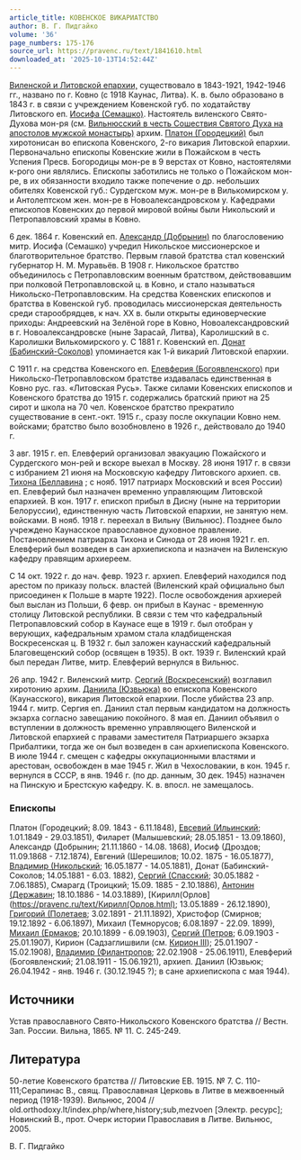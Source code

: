 ```yaml
---
article_title: КОВЕНСКОЕ ВИКАРИАТСТВО
author: В. Г. Пидгайко
volume: '36'
page_numbers: 175-176
source_url: https://pravenc.ru/text/1841610.html
downloaded_at: '2025-10-13T14:52:44Z'
---
```


[Виленской и Литовской епархии,](<https://pravenc.ru/text/Виленской и Литовской епархии .html>) существовало в 1843-1921, 1942-1946 гг., названо по г. Ковно (с 1918 Каунас, Литва). К. в. было образовано в 1843 г. в связи с учреждением Ковенской губ. по ходатайству Литовского еп. [Иосифа (Семашко)](<https://pravenc.ru/text/Иосифа (Семашко).html>). Настоятель виленского Свято-Духова мон-ря (см. [Вильнюсский в честь Сошествия Святого Духа на апостолов мужской монастырь)](<https://pravenc.ru/text/Вильнюсский в честь Сошествия Святого Духа на апостолов мужской монастырь).html>) архим. [Платон (Городецкий)](<https://pravenc.ru/text/Платон (Городецкий).html>) был хиротонисан во епископа Ковенского, 2-го викария Литовской епархии. Первоначально епископы Ковенские жили в Пожайском в честь Успения Пресв. Богородицы мон-ре в 9 верстах от Ковно, настоятелями к-рого они являлись. Епископы заботились не только о Пожайском мон-ре, в их обязанности входило также попечение о др. небольших обителях Ковенской губ.: Сурдегском муж. мон-ре в Вилькомирском у. и Антолептском жен. мон-ре в Новоалександровском у. Кафедрами епископов Ковенских до первой мировой войны были Никольский и Петропавловский храмы в Ковно.

6 дек. 1864 г. Ковенский еп. [Александр (Добрынин)](<https://pravenc.ru/text/Александр (Добрынин).html>) по благословению митр. Иосифа (Семашко) учредил Никольское миссионерское и благотворительное братство. Первым главой братства стал ковенский губернатор Н. М. Муравьёв. В 1908 г. Никольское братство объединилось с Петропавловским военным братством, действовавшим при полковой Петропавловской ц. в Ковно, и стало называться Никольско-Петропавловским. На средства Ковенских епископов и братства в Ковенской губ. проводилась миссионерская деятельность среди старообрядцев, к нач. ХХ в. были открыты единоверческие приходы: Андреевский на Зелёной горе в Ковно, Новоалександровский в г. Новоалександровске (ныне Зарасай, Литва), Каролишский в с. Каролишки Вилькомирского у. С 1881 г. Ковенский еп. [Донат (Бабинский-Соколов)](<https://pravenc.ru/text/Донат (Бабинский-Соколов).html>) упоминается как 1-й викарий Литовской епархии.

С 1911 г. на средства Ковенского еп. [Елевферия (Богоявленского)](https://pravenc.ru/text/Елевферий.html) при Никольско-Петропавловском братстве издавалась единственная в Ковно рус. газ. «Литовская Русь». Также силами Ковенских епископов и Ковенского братства до 1915 г. содержались братский приют на 25 сирот и школа на 70 чел. Ковенское братство прекратило существование в сент.-окт. 1915 г., сразу после оккупации Ковно нем. войсками; братство было возобновлено в 1926 г., действовало до 1940 г.

3 авг. 1915 г. еп. Елевферий организовал эвакуацию Пожайского и Сурдегского мон-рей и вскоре выехал в Москву. 28 июня 1917 г. в связи с избранием 21 июня на Московскую кафедру Литовского архиеп. св. [Тихона (Беллавина](<https://pravenc.ru/text/Тихона (Беллавина.html>) ; с нояб. 1917 патриарх Московский и всея России) еп. Елевферий был назначен временно управляющим Литовской епархией. В кон. 1917 г. епископ прибыл в Дисну (ныне на территории Белоруссии), единственную часть Литовской епархии, не занятую нем. войсками. В нояб. 1918 г. переехал в Вильну (Вильнюс). Позднее было учреждено Каунасское православное духовное правление. Постановлением патриарха Тихона и Синода от 28 июня 1921 г. еп. Елевферий был возведен в сан архиепископа и назначен на Виленскую кафедру правящим архиереем.

С 14 окт. 1922 г. до нач. февр. 1923 г. архиеп. Елевферий находился под арестом по приказу польск. властей (Виленский край официально был присоединен к Польше в марте 1922). После освобождения архиерей был выслан из Польши, 6 февр. он прибыл в Каунас - временную столицу Литовской республики. В связи с тем что кафедральный Петропавловский собор в Каунасе еще в 1919 г. был отобран у верующих, кафедральным храмом стала кладбищенская Воскресенская ц. В 1932 г. был заложен каунасский кафедральный Благовещенский собор (освящен в 1935). В окт. 1939 г. Виленский край был передан Литве, митр. Елевферий вернулся в Вильнюс.

26 апр. 1942 г. Виленский митр. [Сергий (Воскресенский)](<https://pravenc.ru/text/Сергий (Воскресенский).html>) возглавил хиротонию архим. [Даниила (Юзвьюка)](<https://pravenc.ru/text/Даниила (Юзвьюка).html>) во епископа Ковенского (Каунасского), викария Литовской епархии. После убийства 23 апр. 1944 г. митр. Сергия еп. Даниил стал первым кандидатом на должность экзарха согласно завещанию покойного. 8 мая еп. Даниил объявил о вступлении в должность временно управляющего Виленской и Литовской епархией с правами заместителя Патриаршего экзарха Прибалтики, тогда же он был возведен в сан архиепископа Ковенского. В июле 1944 г. смещен с кафедры оккупационными властями и арестован, освобожден в мае 1945 г. Жил в Чехословакии, в кон. 1945 г. вернулся в СССР, в янв. 1946 г. (по др. данным, 30 дек. 1945) назначен на Пинскую и Брестскую кафедру. К. в. впосл. не замещалось.

### Епископы

Платон (Городецкий; 8.09. 1843 - 6.11.1848), [Евсевий (Ильинский](<https://pravenc.ru/text/Евсевий (Ильинский.html>); 1.01.1849 - 29.03.1851), Филарет (Малышевский; 28.05.1851 - 13.09.1860), Александр (Добрынин; 21.11.1860 - 14.08. 1868), Иосиф (Дроздов; 11.09.1868 - 7.12.1874), Евгений (Шерешилов; 10.02. 1875 - 16.05.1877), [Владимир (Никольский](<https://pravenc.ru/text/Владимир (Никольский.html>); 16.05.1877 - 14.05.1881), Донат (Бабинский-Соколов; 14.05.1881 - 6.03. 1882), [Сергий (Спасский](<https://pravenc.ru/text/Сергий (Спасский.html>); 30.05.1882 - 7.06.1885), Смарагд (Троицкий; 15.09. 1885 - 2.10.1886), [Антонин (Державин](<https://pravenc.ru/text/Антонин (Державин.html>); 18.10.1886 - 14.03.1889), [Кирилл(Орлов](https://pravenc.ru/text/Кирилл(Орлов.html); 13.05.1889 - 26.12.1890), [Григорий (Полетаев](<https://pravenc.ru/text/Григорий (Полетаев.html>); 3.02.1891 - 21.11.1892), Христофор (Смирнов; 19.12.1892 - 6.06.1897), Михаил (Темнорусов; 6.08.1897 - 22.09. 1899), [Михаил (Ермаков](<https://pravenc.ru/text/Михаил (Ермаков.html>); 20.10.1899 - 6.09.1903), [Сергий (Петров](<https://pravenc.ru/text/Сергий (Петров.html>); 6.09.1903 - 25.01.1907), Кирион (Садзаглишвили (см. [Кирион III](<https://pravenc.ru/text/Кирион III.html>)); 25.01.1907 - 15.02.1908), [Владимир (Филантропов](<https://pravenc.ru/text/Владимир (Филантропов.html>); 22.02.1908 - 25.06.1911), Елевферий (Богоявленский; 21.08.1911 - 15.06.1921), архиеп. Даниил (Юзвьюк; 26.04.1942 - янв. 1946 г. (30.12.1945 ?); в сане архиепископа с мая 1944).

## Источники

Устав православного Свято-Никольского Ковенского братства // Вестн. Зап. России. Вильна, 1865. № 11. С. 245-249.

## Литература

50-летие Ковенского братства // Литовские ЕВ. 1915. № 7. С. 110-111;Серапинас В., свящ. Православная Церковь в Литве в межвоенный период (1918-1939). Вильнюс, 2004 // old.orthodoxy.lt/index.php/where,history;sub,mezvoen [Электр. ресурс]; Новинский В., прот. Очерк истории Православия в Литве. Вильнюс, 2005.

В. Г. Пидгайко
